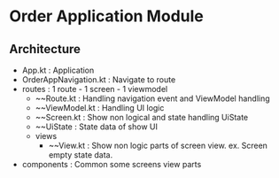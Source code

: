 # Order Application Module

## Architecture

- App.kt : Application
- OrderAppNavigation.kt : Navigate to route
- routes : 1 route - 1 screen - 1 viewmodel
  - ~~Route.kt : Handling navigation event and ViewModel handling
  - ~~ViewModel.kt : Handling UI logic
  - ~~Screen.kt : Show non logical and state handling UiState
  - ~~UiState : State data of show UI
  - views
    - ~~View.kt : Show non logic parts of screen view. ex. Screen empty state data. 
- components : Common some screens view parts